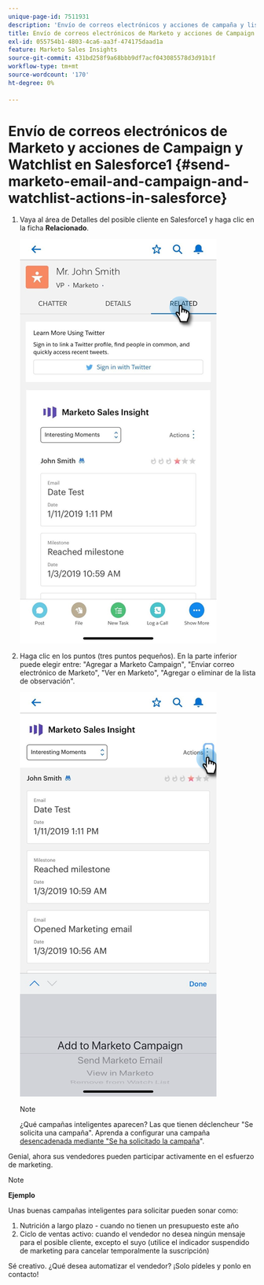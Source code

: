 ```yaml
---
unique-page-id: 7511931
description: 'Envío de correos electrónicos y acciones de campaña y lista de observación de Marketo en Salesforce1: documentos de Marketo: documentación del producto'
title: Envío de correos electrónicos de Marketo y acciones de Campaign y Watchlist en Salesforce1
exl-id: 055754b1-4803-4ca6-aa3f-474175daad1a
feature: Marketo Sales Insights
source-git-commit: 431bd258f9a68bbb9df7acf043085578d3d91b1f
workflow-type: tm+mt
source-wordcount: '170'
ht-degree: 0%

---
```


# Envío de correos electrónicos de Marketo y acciones de Campaign y Watchlist en Salesforce1 {#send-marketo-email-and-campaign-and-watchlist-actions-in-salesforce}

1. Vaya al área de Detalles del posible cliente en Salesforce1 y haga clic en la ficha **Relacionado**.

   ![](assets/one-1.png)

1. Haga clic en los puntos (tres puntos pequeños). En la parte inferior puede elegir entre: &quot;Agregar a Marketo Campaign&quot;, &quot;Enviar correo electrónico de Marketo&quot;, &quot;Ver en Marketo&quot;, &quot;Agregar o eliminar de la lista de observación&quot;.

   ![](assets/two-1.png)

   >[!NOTE]
   >
   >¿Qué campañas inteligentes aparecen? Las que tienen déclencheur &quot;Se solicita una campaña&quot;. Aprenda a configurar una campaña [desencadenada mediante &quot;Se ha solicitado la campaña](/help/marketo/product-docs/core-marketo-concepts/smart-campaigns/flow-actions/request-campaign.md)&quot;.

Genial, ahora sus vendedores pueden participar activamente en el esfuerzo de marketing.

>[!NOTE]
>
>**Ejemplo**
>
>Unas buenas campañas inteligentes para solicitar pueden sonar como:
>
>1. Nutrición a largo plazo - cuando no tienen un presupuesto este año
>1. Ciclo de ventas activo: cuando el vendedor no desea ningún mensaje para el posible cliente, excepto el suyo (utilice el indicador suspendido de marketing para cancelar temporalmente la suscripción)
>
>Sé creativo. ¿Qué desea automatizar el vendedor? ¡Solo pídeles y ponlo en contacto!
